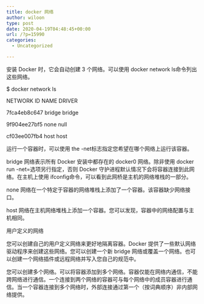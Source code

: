 ```yaml
---
title: docker 网络
author: wiloon
type: post
date: 2020-04-19T04:48:45+00:00
url: /?p=15990
categories:
  - Uncategorized

---
```

安装 Docker 时，它会自动创建 3 个网络。可以使用 docker network ls命令列出这些网络。

$ docker network ls
  
NETWORK ID NAME DRIVER
  
7fca4eb8c647 bridge bridge
  
9f904ee27bf5 none null
  
cf03ee007fb4 host host

运行一个容器时，可以使用 the -net标志指定您希望在哪个网络上运行该容器。

bridge 网络表示所有 Docker 安装中都存在的 docker0 网络。除非使用 docker run -net=<NETWORK>选项另行指定，否则 Docker 守护进程默认情况下会将容器连接到此网络。在主机上使用 ifconfig命令，可以看到此网桥是主机的网络堆栈的一部分。
  
none 网络在一个特定于容器的网络堆栈上添加了一个容器。该容器缺少网络接口。
  
host 网络在主机网络堆栈上添加一个容器。您可以发现，容器中的网络配置与主机相同。
  
用户定义的网络
  
您可以创建自己的用户定义网络来更好地隔离容器。Docker 提供了一些默认网络驱动程序来创建这些网络。您可以创建一个新 bridge 网络或覆盖一个网络。也可以创建一个网络插件或远程网络并写入您自己的规范中。
  
您可以创建多个网络。可以将容器添加到多个网络。容器仅能在网络内通信，不能跨网络进行通信。一个连接到两个网络的容器可与每个网络中的成员容器进行通信。当一个容器连接到多个网络时，外部连接通过第一个（按词典顺序）非内部网络提供。